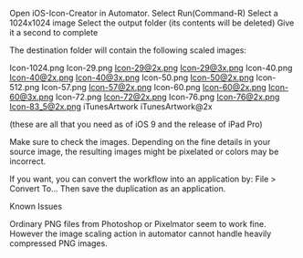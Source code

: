 Open iOS-Icon-Creator in Automator.
Select Run(Command-R)
Select a 1024x1024 image
Select the output folder (its contents will be deleted)
Give it a second to complete

The destination folder will contain the following scaled images:

Icon-1024.png
Icon-29.png
Icon-29@2x.png
Icon-29@3x.png
Icon-40.png
Icon-40@2x.png
Icon-40@3x.png
Icon-50.png
Icon-50@2x.png
Icon-512.png
Icon-57.png
Icon-57@2x.png
Icon-60.png
Icon-60@2x.png
Icon-60@3x.png
Icon-72.png
Icon-72@2x.png
Icon-76.png
Icon-76@2x.png
Icon-83_5@2x.png
iTunesArtwork
iTunesArtwork@2x

(these are all that you need as of iOS 9 and the release of iPad Pro)

Make sure to check the images. Depending on the fine details in your source image, the resulting images might be pixelated or colors may be incorrect.


If you want, you can convert the workflow into an application by: 
File > Convert To... Then save the duplication as an application.

Known Issues
 
Ordinary PNG files from Photoshop or Pixelmator seem to work fine.
However the image scaling action in automator cannot handle heavily compressed PNG images.
